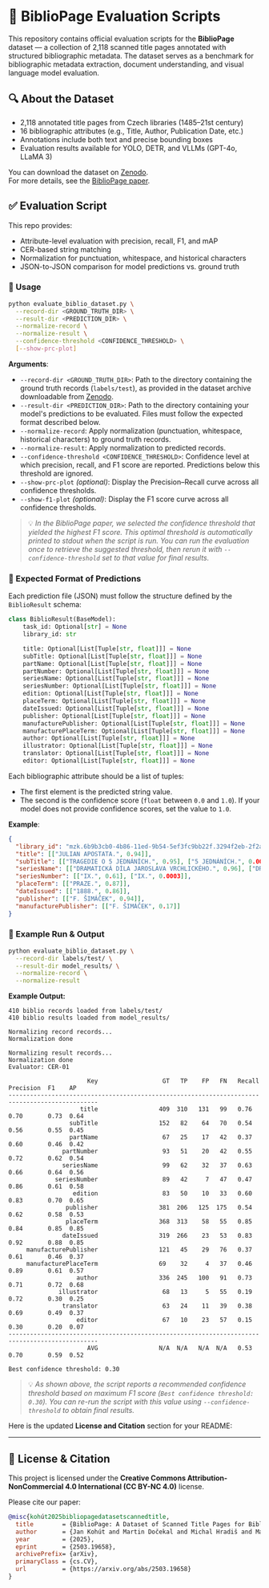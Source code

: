 # 📄 BiblioPage Evaluation Scripts

This repository contains official evaluation scripts for the **BiblioPage** dataset — a collection of 2,118 scanned title pages annotated with structured bibliographic metadata. The dataset serves as a benchmark for bibliographic metadata extraction, document understanding, and visual language model evaluation.

## 🔍 About the Dataset

- 2,118 annotated title pages from Czech libraries (1485–21st century)
- 16 bibliographic attributes (e.g., Title, Author, Publication Date, etc.)
- Annotations include both text and precise bounding boxes
- Evaluation results available for YOLO, DETR, and VLLMs (GPT-4o, LLaMA 3)

You can download the dataset on [Zenodo](https://zenodo.org/records/15683417).  
For more details, see the [BiblioPage paper](https://arxiv.org/abs/2503.19658v1).


## ✅ Evaluation Script

This repo provides:
- Attribute-level evaluation with precision, recall, F1, and mAP
- CER-based string matching
- Normalization for punctuation, whitespace, and historical characters
- JSON-to-JSON comparison for model predictions vs. ground truth


### 🔧 Usage

```bash
python evaluate_biblio_dataset.py \
  --record-dir <GROUND_TRUTH_DIR> \
  --result-dir <PREDICTION_DIR> \
  --normalize-record \
  --normalize-result \
  --confidence-threshold <CONFIDENCE_THRESHOLD> \
  [--show-prc-plot]
```

**Arguments**:

* `--record-dir <GROUND_TRUTH_DIR>`: Path to the directory containing the ground truth records (`labels/test`), as provided in the dataset archive downloadable from [Zenodo](https://zenodo.org/records/15683417).
* `--result-dir <PREDICTION_DIR>`: Path to the directory containing your model's predictions to be evaluated. Files must follow the expected format described below.
* `--normalize-record`: Apply normalization (punctuation, whitespace, historical characters) to ground truth records.
* `--normalize-result`: Apply normalization to predicted records.
* `--confidence-threshold <CONFIDENCE_THRESHOLD>`: Confidence level at which precision, recall, and F1 score are reported. Predictions below this threshold are ignored.
* `--show-prc-plot` *(optional)*: Display the Precision–Recall curve across all confidence thresholds.
* `--show-f1-plot` *(optional)*: Display the F1 score curve across all confidence thresholds.

> 💡 *In the BiblioPage paper, we selected the confidence threshold that yielded the highest F1 score. This optimal threshold is automatically printed to stdout when the script is run. You can run the evaluation once to retrieve the suggested threshold, then rerun it with `--confidence-threshold` set to that value for final results.*



### 📁 Expected Format of Predictions

Each prediction file (JSON) must follow the structure defined by the `BiblioResult` schema:

```python
class BiblioResult(BaseModel):
    task_id: Optional[str] = None
    library_id: str

    title: Optional[List[Tuple[str, float]]] = None
    subTitle: Optional[List[Tuple[str, float]]] = None
    partName: Optional[List[Tuple[str, float]]] = None
    partNumber: Optional[List[Tuple[str, float]]] = None
    seriesName: Optional[List[Tuple[str, float]]] = None
    seriesNumber: Optional[List[Tuple[str, float]]] = None
    edition: Optional[List[Tuple[str, float]]] = None
    placeTerm: Optional[List[Tuple[str, float]]] = None
    dateIssued: Optional[List[Tuple[str, float]]] = None
    publisher: Optional[List[Tuple[str, float]]] = None
    manufacturePublisher: Optional[List[Tuple[str, float]]] = None
    manufacturePlaceTerm: Optional[List[Tuple[str, float]]] = None
    author: Optional[List[Tuple[str, float]]] = None
    illustrator: Optional[List[Tuple[str, float]]] = None
    translator: Optional[List[Tuple[str, float]]] = None
    editor: Optional[List[Tuple[str, float]]] = None
```

Each bibliographic attribute should be a list of tuples:

* The first element is the predicted string value.
* The second is the confidence score (`float` between `0.0` and `1.0`).
  If your model does not provide confidence scores, set the value to `1.0`.

**Example**:

```json
{
  "library_id": "mzk.6b9b3cb0-4b86-11ed-9b54-5ef3fc9bb22f.3294f2eb-2f2a-4af8-ad2f-37fa7412e875",
  "title": [["JULIAN APOSTATA.", 0.94]],
  "subTitle": [["TRAGEDIE O 5 JEDNÁNÍCH.", 0.95], ["5 JEDNÁNÍCH.", 0.0001], ["TRAGEDIE O 5", 0.0001]],
  "seriesName": [["DRAMATICKÁ DÍLA JAROSLAVA VRCHLICKÉHO.", 0.96], ["DRAMATICKÁ DÍLA JAROSLAVA", 0.0002]],
  "seriesNumber": [["IX.", 0.61], ["IX.", 0.0003]],
  "placeTerm": [["PRAZE.", 0.87]],
  "dateIssued": [["1888.", 0.86]],
  "publisher": [["F. ŠIMÁČEK", 0.94]],
  "manufacturePublisher": [["F. ŠIMÁČEK", 0.17]]
}
```

### 🧪 Example Run & Output

```bash
python evaluate_biblio_dataset.py \
  --record-dir labels/test/ \
  --result-dir model_results/ \
  --normalize-record \
  --normalize-result 
```

**Example Output:**

```
410 biblio records loaded from labels/test/
410 biblio results loaded from model_results/

Normalizing record records...
Normalization done

Normalizing result records...
Normalization done
Evaluator: CER-01

                      Key                  GT   TP    FP   FN   Recall   Precision  F1    AP
-----------------------------------------------------------------------------------------------
                    title                 409  310   131   99   0.76     0.70       0.73  0.64
                 subTitle                 152   82    64   70   0.54     0.56       0.55  0.45
                 partName                  67   25    17   42   0.37     0.60       0.46  0.42
               partNumber                  93   51    20   42   0.55     0.72       0.62  0.54
               seriesName                  99   62    32   37   0.63     0.66       0.64  0.56
             seriesNumber                  89   42     7   47   0.47     0.86       0.61  0.58
                  edition                  83   50    10   33   0.60     0.83       0.70  0.65
                publisher                 381  206   125  175   0.54     0.62       0.58  0.53
                placeTerm                 368  313    58   55   0.85     0.84       0.85  0.85
               dateIssued                 319  266    23   53   0.83     0.92       0.88  0.85
     manufacturePublisher                 121   45    29   76   0.37     0.61       0.46  0.37
     manufacturePlaceTerm                 69    32     4   37   0.46     0.89       0.61  0.57
                   author                 336  245   100   91   0.73     0.71       0.72  0.68
              illustrator                  68   13     5   55   0.19     0.72       0.30  0.25
               translator                  63   24    11   39   0.38     0.69       0.49  0.37
                   editor                  67   10    23   57   0.15     0.30       0.20  0.07
-----------------------------------------------------------------------------------------------
                      AVG                 N/A  N/A   N/A  N/A   0.53     0.70       0.59  0.52

Best confidence threshold: 0.30
```

> 💡 *As shown above, the script reports a recommended confidence threshold based on maximum F1 score (`Best confidence threshold: 0.30`). You can re-run the script with this value using `--confidence-threshold` to obtain final results.*


Here is the updated **License and Citation** section for your README:

---

## 📜 License & Citation

This project is licensed under the **Creative Commons Attribution-NonCommercial 4.0 International (CC BY-NC 4.0)** license.

Please cite our paper:

```bibtex
@misc{kohút2025bibliopagedatasetscannedtitle,
  title        = {BiblioPage: A Dataset of Scanned Title Pages for Bibliographic Metadata Extraction},
  author       = {Jan Kohút and Martin Dočekal and Michal Hradiš and Marek Vaško},
  year         = {2025},
  eprint       = {2503.19658},
  archivePrefix= {arXiv},
  primaryClass = {cs.CV},
  url          = {https://arxiv.org/abs/2503.19658}
}
```


